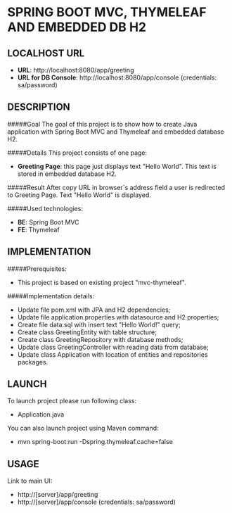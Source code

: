 SPRING BOOT MVC, THYMELEAF AND EMBEDDED DB H2
=============================================


LOCALHOST URL
-------------

* **URL**: http://localhost:8080/app/greeting
* **URL for DB Console**: http://localhost:8080/app/console (credentials: sa/password)


DESCRIPTION
-----------

#####Goal
The goal of this project is to show how to create Java application with Spring Boot MVC and Thymeleaf
and embedded database H2. 

#####Details
This project consists of one page:
* **Greeting Page**: this page just displays text "Hello World". This text is stored in embedded database H2.

#####Result 
After copy URL in browser`s address field a user is redirected to Greeting Page. Text "Hello World" is displayed.

#####Used technologies:
* **BE**: Spring Boot MVC
* **FE**: Thymeleaf


IMPLEMENTATION
-----------

#####Prerequisites:
* This project is based on existing project "mvc-thymeleaf".

#####Implementation details:
* Update file pom.xml with JPA and H2 dependencies;
* Update file application.properties with datasource and H2 properties;
* Create file data.sql with insert text "Hello World!" query;
* Create class GreetingEntity with table structure;
* Create class GreetingRepository with database methods;
* Update class GreetingController with reading data from database;
* Update class Application with location of entities and repositories packages.
  

LAUNCH
------

To launch project please run following class: 
* Application.java

You can also launch project using Maven command:
* mvn spring-boot:run -Dspring.thymeleaf.cache=false


USAGE
-----

Link to main UI:
* http://[server]/app/greeting
* http://[server]/app/console (credentials: sa/password)